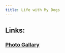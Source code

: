 ```yaml
---
title: Life with My Dogs
---
```


## Links:
### [Photo Gallary](https://creative-axolotl.github.io/photo-gallary.md/)
